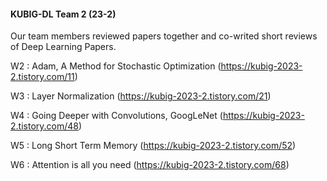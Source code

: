 #### KUBIG-DL Team 2 (23-2)

Our team members reviewed papers together and co-writed short reviews of Deep Learning Papers. 


W2 : Adam, A Method for Stochastic Optimization (https://kubig-2023-2.tistory.com/11)

W3 : Layer Normalization (https://kubig-2023-2.tistory.com/21)

W4 : Going Deeper with Convolutions, GoogLeNet (https://kubig-2023-2.tistory.com/48)

W5 : Long Short Term Memory (https://kubig-2023-2.tistory.com/52)

W6 : Attention is all you need (https://kubig-2023-2.tistory.com/68)
